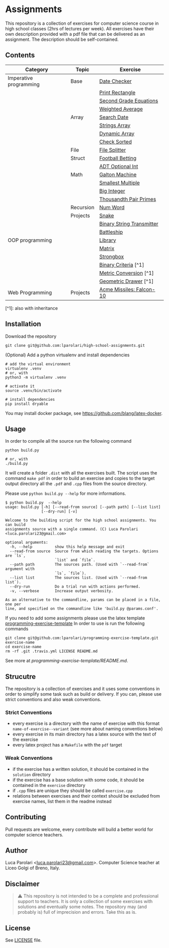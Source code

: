 # Assignments

This repository is a collection of exercises for computer science course in high school classes (2hrs of lectures per week). All exercises have their own description provided with a pdf file that can be delivered as an assignment. The description should be self-contained.

## Contents

| Category               | Topic     | Exercise                                               |
| ---------------------- | --------- | ------------------------------------------------------ |
| Imperative programming | Base      | [Date Checker](date-checker)                           |
|                        |           | [Print Rectangle](print-rectangle)                     |
|                        |           | [Second Grade Equations](second-grade-eq)              |
|                        |           | [Weighted Average](weighted-average)                   |
|                        | Array     | [Search Date](search-date)                             |
|                        |           | [Strings Array](strings-array)                         |
|                        |           | [Dynamic Array](dynamic-array)                         |
|                        |           | [Check Sorted](check-sorted)                           |
|                        | File      | [File Splitter](file-splitter)                         |
|                        | Struct    | [Football Betting](football-betting)                   |
|                        |           | [ADT Optional Int](optional-int-adt--struct)           |
|                        | Math      | [Galton Machine](galton-machine)                       |
|                        |           | [Smallest Multiple](smallest-multiple)                 |
|                        |           | [Big Integer](big-integer)                             |
|                        |           | [Thousandth Pair Primes](thousandth-pair-primes)       |
|                        | Recursion | [Num Word](num-word)                                   |
|                        | Projects  | [Snake](snake)                                         |
|                        |           | [Binary String Transmitter](binary-string-transmitter) |
|                        |           | [Battleship](battleship)                               |
| OOP programming        |           | [Library](library-oop)                                 |
|                        |           | [Matrix](matrix-oop)                                   |
|                        |           | [Strongbox](strongbox-oop)                             |
|                        |           | [Binary Criteria](binary-criteria-oop) \[^1\]          |
|                        |           | [Metric Conversion](metric-conversions-oop) \[^1\]     |
|                        |           | [Geometric Drawer](geometric-drawer-oop) \[^1\]        |
| Web Programming        | Projects  | [Acme Missiles: Falcon-10](acme-website-falcon10)      |

\[^1\]: also with inheritance

## Installation

Download the repository

```
git clone git@github.com:lparolari/high-school-assignments.git
```

(Optional) Add a python virtualenv and install dependencies

```
# add the virtual environment
virtualenv .venv
# or, with
python3 -m virtualenv .venv

# activate it
source .venv/bin/activate

# install dependencies
pip install dryable
```

You may install docker package, see https://github.com/blang/latex-docker.

## Usage

In order to compile all the source run the following command

```
python build.py

# or, with
./build.py
```

It will create a folder `.dist` with all the exercises built.
The script uses the command `make pdf` in order to build an exercise and copies to the target output
directory all the `.pdf` and `.cpp` files from the source directory.

Please use `python build.py --help` for more informations.

```
$ python build.py  --help
usage: build.py [-h] [--read-from source] [--path path] [--list list]
                [--dry-run] [-v]

Welcome to the building script for the high school assignments. You can build
assignments source with a single command. (C) Luca Parolari
<luca.parolari23@gmail.com>

optional arguments:
  -h, --help          show this help message and exit
  --read-from source  Source from which reading the targets. Options are `ls`,
                      `list` and `file`.
  --path path         The sources path. (Used with `--read-from` argument with
                      `ls`, `file`).
  --list list         The sources list. (Used with `--read-from list`).
  --dry-run           Do a trial run with actions performed.
  -v, --verbose       Increase output verbosity.

As an alternative to the commandline, params can be placed in a file, one per
line, and specified on the commandline like 'build.py @params.conf'.
```

If you need to add some assignments please use the latex template
[programming-exercise-template](https://github.com/lparolari/programming-exercise-template)
In order to use is run the following commands

```
git clone git@github.com:lparolari/programming-exercise-template.git exercise-name
cd exercise-name
rm -rf .git .travis.yml LICENSE README.md
```

See more at _programming-exercise-template/README.md_.

## Strucutre

The repository is a collection of exercises and it uses some conventions in order
to simplify some task such as build or delivery. If you can, please use strict conventions
and also weak conventions.

### Strict Conventions

- every exercise is a directory with the name of exercise with this format `name-of-exercise--variant` (see more about naming conventions below)
- every exercise in its main directory has a latex source with the text of the exercise
- every latex project has a `Makefile` with the `pdf` target

### Weak Conventions

- if the exercise has a written solution, it should be contained in the `solution` directory
- if the exercise has a base solution with some code, it should be contained in the `exercise` directory
- if `.cpp` files are unique they should be called `exercise.cpp`
- relations between exercises and their context should be excluded from exercise names, list them in the readme instead

## Contributing

Pull requests are welcome, every contribute will build a better
world for computer science teachers.

## Author

Luca Parolari <<luca.parolari23@gmail.com>>. Computer Science teacher
at Liceo Golgi of Breno, Italy.

## Disclaimer

> :warning: This repository is not intended to be a complete and
> professional support to teachers. It is only a collection of some
> exercises with solutions and eventually some notes. The repository
> may (and probably is) full of imprecision and errors. Take this
> as is.

## License

See [LICENSE](LICENSE) file.
